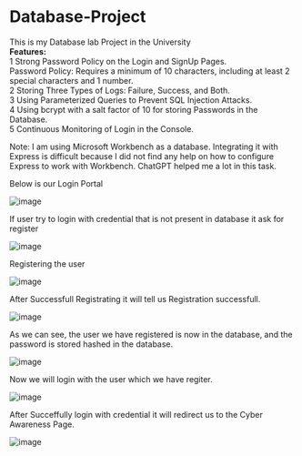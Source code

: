 # Database-Project <br>
This is my Database lab Project in the University<br>
<b> Features: </b> <br>
1 Strong Password Policy on the Login and SignUp Pages.<br>
Password Policy: Requires a minimum of 10 characters, including at least 2 special characters and 1 number.<br>
2 Storing Three Types of Logs: Failure, Success, and Both.<br>
3 Using Parameterized Queries to Prevent SQL Injection Attacks.<br>
4 Using bcrypt with a salt factor of 10 for storing Passwords in the Database.<br>
5 Continuous Monitoring of Login in the Console.<br>

Note: I am using Microsoft Workbench as a database. Integrating it with Express is difficult because I did not find any help on how to configure Express to work with Workbench. ChatGPT helped me a lot in this task.<br>

Below is our Login Portal

![image](https://github.com/hanzalaghayasabbasi/Database-Project/assets/123712590/b5361f52-0b0e-4162-8c38-b41401335a47)

If user try to login with credential that is not present in database it ask for register

![image](https://github.com/hanzalaghayasabbasi/Database-Project/assets/123712590/14d5dd71-26c0-4c90-82ea-2a0d7932fa1d)

Registering the user

![image](https://github.com/hanzalaghayasabbasi/Database-Project/assets/123712590/66ddc8b2-a584-44c9-a2ca-8ebd5a44e2b6)

After Successfull Registrating it will tell us Registration successfull.

![image](https://github.com/hanzalaghayasabbasi/Database-Project/assets/123712590/f4f97ccb-3eb9-4b5e-ad05-958783167f5e)

As we can see, the user we have registered is now in the database, and the password is stored hashed in the database.

![image](https://github.com/hanzalaghayasabbasi/Database-Project/assets/123712590/14b08778-0d0f-4ee6-b39a-44da0eeaeada)

Now we will login with the user which we have regiter.

![image](https://github.com/hanzalaghayasabbasi/Database-Project/assets/123712590/fd0da759-b466-4ac4-bc2f-ac2de9844a4e)

After Succeffully login with credential it will redirect us to the Cyber Awareness Page.

![image](https://github.com/hanzalaghayasabbasi/Database-Project/assets/123712590/e3397e7a-8fd6-434e-84ff-e8580421853f)






